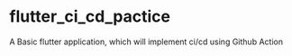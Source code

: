 # flutter_ci_cd_pactice

A Basic flutter application, which will implement ci/cd using Github Action
